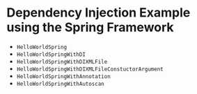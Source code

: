 # Dependency Injection Example using the Spring Framework

+ `HelloWorldSpring`
+ `HelloWorldSpringWithDI`
+ `HelloWorldSpringWithDIXMLFile`
+ `HelloWorldSpringWithDIXMLFileConstuctorArgument`
+ `HelloWorldSpringWithAnnotation`
+ `HelloWorldSpringWithAutoscan`
